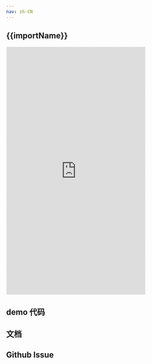```yaml
---
nav: zh-CN
---
```



## {{importName}}

 <div style="width:377px;display:inline-block;border:1px dashed #ececec;border-radius:5px;">
   <iframe src="http://localhost:8082/#/component/form-preview" width="375" height="667" border="0" frameborder="0"></iframe>
 </div>

## demo 代码

## 文档

## Github Issue